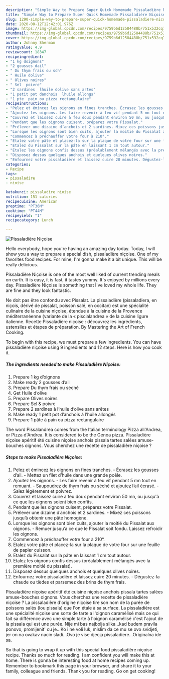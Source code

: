 ```yaml
---
description: "Simple Way to Prepare Super Quick Homemade Pissaladière Niçoise"
title: "Simple Way to Prepare Super Quick Homemade Pissaladière Niçoise"
slug: 1290-simple-way-to-prepare-super-quick-homemade-pissaladiere-nicoise
date: 2020-08-12T12:42:01.976Z
image: https://img-global.cpcdn.com/recipes/9759b6d12584488b/751x532cq70/pissaladiere-nicoise-photo-principale-de-la-recette.jpg
thumbnail: https://img-global.cpcdn.com/recipes/9759b6d12584488b/751x532cq70/pissaladiere-nicoise-photo-principale-de-la-recette.jpg
cover: https://img-global.cpcdn.com/recipes/9759b6d12584488b/751x532cq70/pissaladiere-nicoise-photo-principale-de-la-recette.jpg
author: Johnny Sherman
ratingvalue: 4.9
reviewcount: 18347
recipeingredient:
- "1 kg doignons"
- "2 gousses dail"
- " Du thym frais ou sch"
- " Huile dolive"
- " Olives noires"
- " Sel  poivre"
- "2 sardines  lhuile dolive sans artes"
- "1 petit pot danchois  lhuile allongs"
- "1 pte  pain ou pizza rectangulaire"
recipeinstructions:
- "Pelez et émincez les oignons en fines tranches. Écrasez les gousses d’ail. Mettez un filet d’huile dans une grande poêle."
- "Ajoutez les oignons. Les faire revenir à feu vif pendant 5 mn tout en remuant. Saupoudrez de thym frais ou séché et ajoutez l’ail écrasé. Salez légèrement et poivrez."
- "Couvrez et laissez cuire à feu doux pendant environ 50 mn, ou jusqu&#39;à ce que les oignons soient bien confits."
- "Pendant que les oignons cuisent, préparez votre Pissalat."
- "Prélever une dizaine d’anchois et 2 sardines. Mixez ces poissons jusqu’à obtenir une pâte homogène."
- "Lorsque les oignons sont bien cuits, ajouter la moitié du Pissalat aux oignons. Remuer jusqu’à ce que le Pissalat soit fondu. Laissez refroidir les oignons."
- "Commencez à préchauffer votre four à 210°."
- "Etalez votre pâte et placez-la sur la plaque de votre four sur une feuille de papier cuisson."
- "Etalez du Pissalat sur la pâte en laissant 1 cm tout autour."
- "Etalez les oignons confis dessus (préalablement mélangés avec la première moitié du pissalat)."
- "Disposez dessus quelques anchois et quelques olives noires."
- "Enfournez votre pissaladière et laissez cuire 20 minutes. Dégustez-la chaude ou tièdes et parsemez des brins de thym frais."
categories:
- Recipe
tags:
- pissaladire
- nioise

katakunci: pissaladire nioise 
nutrition: 151 calories
recipecuisine: American
preptime: "PT36M"
cooktime: "PT44M"
recipeyield: "1"
recipecategory: Lunch

---
```



![Pissaladière Niçoise](https://img-global.cpcdn.com/recipes/9759b6d12584488b/751x532cq70/pissaladiere-nicoise-photo-principale-de-la-recette.jpg)

Hello everybody, hope you're having an amazing day today. Today, I will show you a way to prepare a special dish, pissaladière niçoise. One of my favorites food recipes. For mine, I'm gonna make it a bit unique. This will be really delicious.

Pissaladière Niçoise is one of the most well liked of current trending meals on earth. It is easy, it is fast, it tastes yummy. It's enjoyed by millions every day. Pissaladière Niçoise is something that I've loved my whole life. They are fine and they look fantastic.

Ne doit pas être confondu avec Pissalat. La pissaladière (pissaladiera, en niçois, dérivé de pissalat, poisson salé, en occitan) est une spécialité culinaire de la cuisine niçoise, étendue à la cuisine de la Provence méditerranéenne (variante de la « piscialandrea » de la cuisine ligure italienne. Recette Pissaladière niçoise : découvrez les ingrédients, ustensiles et étapes de préparation. By Mastering the Art of French Cooking.


To begin with this recipe, we must prepare a few ingredients. You can have pissaladière niçoise using 9 ingredients and 12 steps. Here is how you cook it.

<!--inarticleads1-->

##### The ingredients needed to make Pissaladière Niçoise:

1. Prepare 1 kg d’oignons
1. Make ready 2 gousses d’ail
1. Prepare  Du thym frais ou séché
1. Get  Huile d’olive
1. Prepare  Olives noires
1. Prepare  Sel &amp; poivre
1. Prepare 2 sardines à l’huile d’olive sans arêtes
1. Make ready 1 petit pot d’anchois à l’huile allongés
1. Prepare 1 pâte à pain ou pizza rectangulaire


The word Pissalandrea comes from the Italian terminology Pizza all&#39;Andrea, or Pizza d&#39;Andrea. It is considered to be the Genoa pizza. Pissaladière niçoise apéritif été cuisine niçoise anchois pissala tartes salées amuse-bouches oignons. Vous cherchez une recette de pissaladière niçoise ? 

<!--inarticleads2-->

##### Steps to make Pissaladière Niçoise:

1. Pelez et émincez les oignons en fines tranches. - Écrasez les gousses d’ail. - Mettez un filet d’huile dans une grande poêle.
1. Ajoutez les oignons. - Les faire revenir à feu vif pendant 5 mn tout en remuant. - Saupoudrez de thym frais ou séché et ajoutez l’ail écrasé. - Salez légèrement et poivrez.
1. Couvrez et laissez cuire à feu doux pendant environ 50 mn, ou jusqu&#39;à ce que les oignons soient bien confits.
1. Pendant que les oignons cuisent, préparez votre Pissalat.
1. Prélever une dizaine d’anchois et 2 sardines. - Mixez ces poissons jusqu’à obtenir une pâte homogène.
1. Lorsque les oignons sont bien cuits, ajouter la moitié du Pissalat aux oignons. - Remuer jusqu’à ce que le Pissalat soit fondu. Laissez refroidir les oignons.
1. Commencez à préchauffer votre four à 210°.
1. Etalez votre pâte et placez-la sur la plaque de votre four sur une feuille de papier cuisson.
1. Etalez du Pissalat sur la pâte en laissant 1 cm tout autour.
1. Etalez les oignons confis dessus (préalablement mélangés avec la première moitié du pissalat).
1. Disposez dessus quelques anchois et quelques olives noires.
1. Enfournez votre pissaladière et laissez cuire 20 minutes. - Dégustez-la chaude ou tièdes et parsemez des brins de thym frais.


Pissaladière niçoise apéritif été cuisine niçoise anchois pissala tartes salées amuse-bouches oignons. Vous cherchez une recette de pissaladière niçoise ? La pissaladière d&#39;origine niçoise tire son nom de la purée de poissons salés (lou pissala) que l&#39;on étale à sa surface. La pissaladière est une spécialité niçoise une sorte de tarte a l&#39;oignon caramélisé mais ce qui fait sa différence avec une simple tarte à l&#39;oignon caramélisé c&#39;est l&#39;ajout de la pissala qui est une purée. Nije mi bas najbolja slika…kad budem pravila ponovo, promijenit&#39; cu je…Ko i ne voli luk, mislim da ce mu se ovo svidjeti, jer on na ovakav nacin sladi…Ovo je vise djecja pissaladiere…Originalna ide sa. 

So that is going to wrap it up with this special food pissaladière niçoise recipe. Thanks so much for reading. I am confident you will make this at home. There is gonna be interesting food at home recipes coming up. Remember to bookmark this page in your browser, and share it to your family, colleague and friends. Thank you for reading. Go on get cooking!
